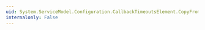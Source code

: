 ```yaml
---
uid: System.ServiceModel.Configuration.CallbackTimeoutsElement.CopyFrom(System.ServiceModel.Configuration.ServiceModelExtensionElement)
internalonly: False
---
```

